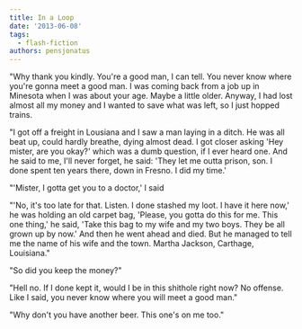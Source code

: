 ```yaml
---
title: In a Loop
date: '2013-06-08'
tags:
  - flash-fiction
authors: pensjonatus
---
```


"Why thank you kindly. You're a good man, I can tell. You never know where
you're gonna meet a good man. I was coming back from a job up in Minesota when I
was about your age. Maybe a little older. Anyway, I had lost almost all my money
and I wanted to save what was left, so I just hopped trains.

<!-- truncate -->

"I got off a freight in Lousiana and I saw a man laying in a ditch. He was all
beat up, could hardly breathe, dying almost dead. I got closer asking 'Hey
mister, are you okay?' which was a dumb question, if I ever heard one. And he
said to me, I'll never forget, he said: 'They let me outta prison, son. I done
spent ten years there, down in Fresno. I did my time.'

"'Mister, I gotta get you to a doctor,' I said

"'No, it's too late for that. Listen. I done stashed my loot. I have it here
now,' he was holding an old carpet bag, 'Please, you gotta do this for me. This
one thing,' he said, 'Take this bag to my wife and my two boys. They be all
grown up by now.' And then he went ahead and died. But he managed to tell me the
name of his wife and the town. Martha Jackson, Carthage, Louisiana."

"So did you keep the money?"

"Hell no. If I done kept it, would I be in this shithole right now? No offense.
Like I said, you never know where you will meet a good man."

"Why don't you have another beer. This one's on me too."
